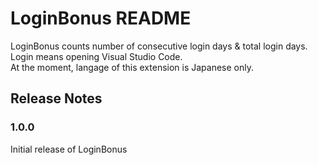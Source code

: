# LoginBonus README

LoginBonus counts number of consecutive login days & total login days.  
Login means opening Visual Studio Code.  
At the moment, langage of this extension is Japanese only.

## Release Notes

### 1.0.0

Initial release of LoginBonus
